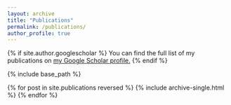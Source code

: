 ```yaml
---
layout: archive
title: "Publications"
permalink: /publications/
author_profile: true
---
```

{% if site.author.googlescholar %}
  You can find the full list of my publications on <u><a href="{{site.author.googlescholar}}">my Google Scholar profile</a>.</u>
{% endif %}

{% include base_path %}

{% for post in site.publications reversed %}
  {% include archive-single.html %}
{% endfor %}

